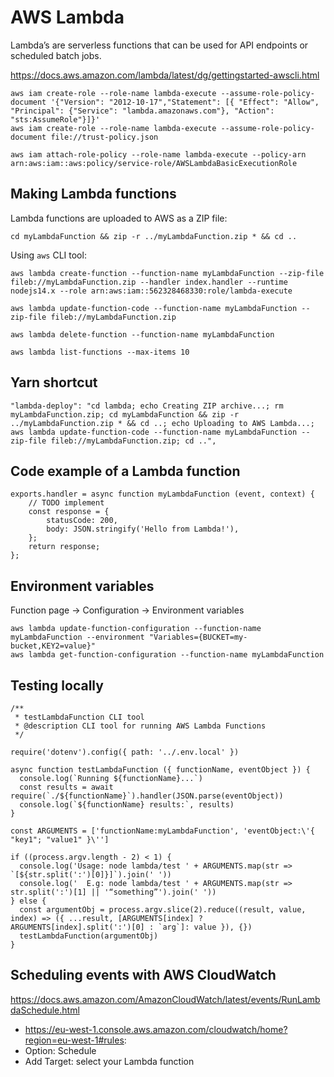 # AWS Lambda

Lambda’s are serverless functions that can be used for API endpoints or scheduled batch jobs.

https://docs.aws.amazon.com/lambda/latest/dg/gettingstarted-awscli.html

    aws iam create-role --role-name lambda-execute --assume-role-policy-document '{"Version": "2012-10-17","Statement": [{ "Effect": "Allow", "Principal": {"Service": "lambda.amazonaws.com"}, "Action": "sts:AssumeRole"}]}'
    aws iam create-role --role-name lambda-execute --assume-role-policy-document file://trust-policy.json

    aws iam attach-role-policy --role-name lambda-execute --policy-arn arn:aws:iam::aws:policy/service-role/AWSLambdaBasicExecutionRole


## Making Lambda functions

Lambda functions are uploaded to AWS as a ZIP file:

    cd myLambdaFunction && zip -r ../myLambdaFunction.zip * && cd ..

Using `aws` CLI tool:

    aws lambda create-function --function-name myLambdaFunction --zip-file fileb://myLambdaFunction.zip --handler index.handler --runtime nodejs14.x --role arn:aws:iam::562328468330:role/lambda-execute

    aws lambda update-function-code --function-name myLambdaFunction --zip-file fileb://myLambdaFunction.zip

    aws lambda delete-function --function-name myLambdaFunction

    aws lambda list-functions --max-items 10


## Yarn shortcut

    "lambda-deploy": "cd lambda; echo Creating ZIP archive...; rm myLambdaFunction.zip; cd myLambdaFunction && zip -r ../myLambdaFunction.zip * && cd ..; echo Uploading to AWS Lambda...; aws lambda update-function-code --function-name myLambdaFunction --zip-file fileb://myLambdaFunction.zip; cd ..",


## Code example of a Lambda function

    exports.handler = async function myLambdaFunction (event, context) {
        // TODO implement
        const response = {
            statusCode: 200,
            body: JSON.stringify('Hello from Lambda!'),
        };
        return response;
    };


## Environment variables

Function page -> Configuration -> Environment variables

    aws lambda update-function-configuration --function-name myLambdaFunction --environment "Variables={BUCKET=my-bucket,KEY2=value}"
    aws lambda get-function-configuration --function-name myLambdaFunction


## Testing locally

    /**
     * testLambdaFunction CLI tool
     * @description CLI tool for running AWS Lambda Functions
     */

    require('dotenv').config({ path: '../.env.local' })

    async function testLambdaFunction ({ functionName, eventObject }) {
      console.log(`Running ${functionName}...`)
      const results = await require(`./${functionName}`).handler(JSON.parse(eventObject))
      console.log(`${functionName} results:`, results)
    }

    const ARGUMENTS = ['functionName:myLambdaFunction', 'eventObject:\'{ "key1"; "value1" }\'']

    if ((process.argv.length - 2) < 1) {
      console.log('Usage: node lambda/test ' + ARGUMENTS.map(str => `[${str.split(':')[0]}]`).join(' '))
      console.log('  E.g: node lambda/test ' + ARGUMENTS.map(str => str.split(':')[1] || '“something”').join(' '))
    } else {
      const argumentObj = process.argv.slice(2).reduce((result, value, index) => ({ ...result, [ARGUMENTS[index] ? ARGUMENTS[index].split(':')[0] : `arg`]: value }), {})
      testLambdaFunction(argumentObj)
    }


## Scheduling events with AWS CloudWatch

https://docs.aws.amazon.com/AmazonCloudWatch/latest/events/RunLambdaSchedule.html

- https://eu-west-1.console.aws.amazon.com/cloudwatch/home?region=eu-west-1#rules:
- Option: Schedule
- Add Target: select your Lambda function
